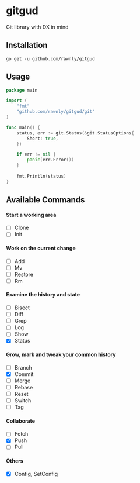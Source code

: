 # gitgud
Git library with DX in mind

## Installation
```shell
go get -u github.com/rawnly/gitgud
```

## Usage
```go
package main

import (
	"fmt"
	"github.com/rawnly/gitgud/git"
)

func main() {
	status, err := git.Status(&git.StatusOptions{
		Short: true,
	})

	if err != nil {
		panic(err.Error())
	}
	
	fmt.Println(status)
} 
```

## Available Commands
#### Start a working area
- [ ] Clone 
- [ ] Init

#### Work on the current change
- [ ] Add
- [ ] Mv
- [ ] Restore
- [ ] Rm

#### Examine the history and state
- [ ] Bisect
- [ ] Diff
- [ ] Grep
- [ ] Log
- [ ] Show 
- [x] Status

#### Grow, mark and tweak your common history
- [ ] Branch
- [x] Commit
- [ ] Merge
- [ ] Rebase
- [ ] Reset
- [ ] Switch
- [ ] Tag

#### Collaborate
- [ ] Fetch
- [x] Push
- [ ] Pull

#### Others
- [x] Config, SetConfig
